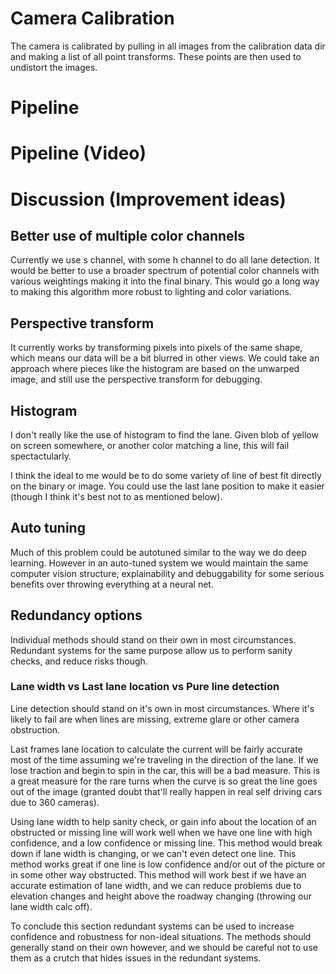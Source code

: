 # Camera Calibration

The camera is calibrated by pulling in all images from the calibration data dir and making a list of all point transforms.  These points are then used to undistort the images.

# Pipeline



# Pipeline (Video)



# Discussion (Improvement ideas)

## Better use of multiple color channels

Currently we use s channel, with some h channel to do all lane detection.  It would be better to use a broader spectrum of potential color channels with various weightings making it into the final binary.  This would go a long way to making this algorithm more robust to lighting and color variations.

## Perspective transform

It currently works by transforming pixels into pixels of the same shape, which means our data will be a bit blurred in other views.  We could take an approach where pieces like the histogram are based on the unwarped image, and still use the perspective transform for debugging.

## Histogram

I don't really like the use of histogram to find the lane.  Given blob of yellow on screen somewhere, or another color matching a line, this will fail spectactularly.

I think the ideal to me would be to do some variety of line of best fit directly on the binary or image.  You could use the last lane position to make it easier (though I think it's best not to as mentioned below).

## Auto tuning

Much of this problem could be autotuned similar to the way we do deep learning.  However in an auto-tuned system we would maintain the same computer vision structure, explainability and debuggability for some serious benefits over throwing everything at a neural net.

## Redundancy options

Individual methods should stand on their own in most circumstances.  Redundant systems for the same purpose allow us to perform sanity checks, and reduce risks though.   

### Lane width vs Last lane location vs Pure line detection

Line detection should stand on it's own in most circumstances.  Where it's likely to fail are when lines are missing, extreme glare or other camera obstruction.

Last frames lane location to calculate the current will be fairly accurate most of the time assuming we're traveling in the direction of the lane.  If we lose traction and begin to spin in the car, this will be a bad measure.  This is a great measure for the rare turns when the curve is so great the line goes out of the image (granted doubt that'll really happen in real self driving cars due to 360 cameras).

Using lane width to help sanity check, or gain info about the location of an obstructed or missing line will work well when we have one line with high confidence, and a low confidence or missing line.  This method would break down if lane width is changing, or we can't even detect one line.  This method works great if one line is low confidence and/or out of the picture or in some other way obstructed.  This method will work best if we have an accurate estimation of lane width, and we can reduce problems due to elevation changes and height above the roadway changing (throwing our lane width calc off).

To conclude this section redundant systems can be used to increase confidence and robustness for non-ideal situations.  The methods should generally stand on their own however, and we should be careful not to use them as a crutch that hides issues in the redundant systems.
